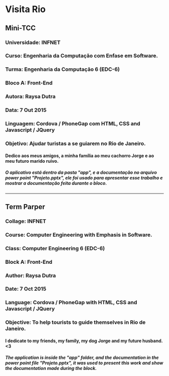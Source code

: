 # Visita Rio

## Mini-TCC 

### Universidade: INFNET

### Curso: Engenharia da Computação com Enfase em Software.

### Turma:  Engenharia da Computação 6 (EDC-6)

### Bloco A: Front-End 

### Autora: Raysa Dutra

### Data: 7 Out 2015

### Linguagem: Cordova / PhoneGap com HTML, CSS and Javascript / JQuery

### Objetivo: Ajudar turistas a se guiarem no Rio de Janeiro.

#### Dedico aos meus amigos, a minha família ao meu cachorro Jorge e ao meu futuro marido ruivo.

##### O aplicativo está dentro da pasta "app", e a documentação no arquivo power point "Projeto.pptx", ele foi usado para apresentar esse trabalho e mostrar a documentação feita durante o bloco.

--------------------

## Term Parper

### Collage: INFNET

### Course: Computer Engineering with Emphasis in Software.

### Class: Computer Engineering 6 (EDC-6)

### Block A: Front-End 

### Author: Raysa Dutra

### Date: 7 Oct 2015

### Language: Cordova / PhoneGap with HTML, CSS and Javascript / JQuery

### Objective: To help tourists to guide themselves in Rio de Janeiro.

#### I dedicate to my friends, my family, my dog Jorge and my future husband. <3

##### The application is inside the "app" folder, and the documentation in the power point file "Projeto.pptx", it was used to present this work and show the documentation made during the block.
